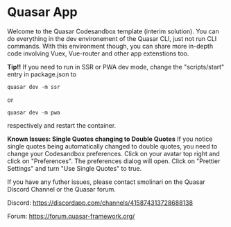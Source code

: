# Quasar App

Welcome to the Quasar Codesandbox template (interim solution). You can do everything in the dev environement of the Quasar CLI, just not run CLI commands. With this environment though, you can share more in-depth code involving Vuex, Vue-router and other app extenstions too. 

**Tip!!**
If you need to run in SSR or PWA dev mode, change the "scripts/start" entry in package.json to 

`quasar dev -m ssr`

or 

`quasar dev -m pwa`

respectively and restart the container. 

**Known Issues: Single Quotes changing to Double Quotes**
If you notice single quotes being automatically changed to double quotes, you need to change your Codesandbox preferences. Click on your avatar top right and click on "Preferences". The preferences dialog will open. Click on "Prettier Settings" and turn "Use Single Quotes" to true. 

If you have any futher issues, please contact smolinari on the Quasar Discord Channel or the Quasar forum.

Discord:
https://discordapp.com/channels/415874313728688138

Forum: 
https://forum.quasar-framework.org/
